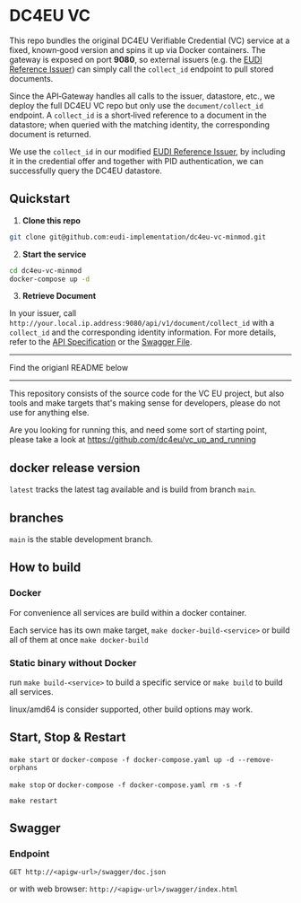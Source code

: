 # DC4EU VC

This repo bundles the original DC4EU Verifiable Credential (VC) service at a fixed, known‑good version and spins it up via Docker containers. The gateway is exposed on port **9080**, so external issuers (e.g. the [EUDI Reference Issuer](https://github.com/eudi-implementation/eudi-srv-web-issuing-eudiw-py-modified)) can simply call the `collect_id` endpoint to pull stored documents.

Since the API‑Gateway handles all calls to the issuer, datastore, etc., we deploy the full DC4EU VC repo but only use the `document/collect_id` endpoint. A `collect_id` is a short‑lived reference to a document in the datastore; when queried with the matching identity, the corresponding document is returned.

We use the `collect_id` in our modified [EUDI Reference Issuer](https://github.com/eudi-implementation/eudi-srv-web-issuing-eudiw-py-modified), by including it in the credential offer and together with PID authentication, we can successfully query the DC4EU datastore.

## Quickstart

1. **Clone this repo**  
  ```bash
  git clone git@github.com:eudi-implementation/dc4eu-vc-minmod.git
  
  ```
2. **Start the service**
  ```bash
  cd dc4eu-vc-minmod
  docker-compose up -d
  ```

3. **Retrieve Document**

In your issuer, call `http://your.local.ip.address:9080/api/v1/document/collect_id` with a `collect_id` and the corresponding identity information. For more details, refer to the [API Specification](https://github.com/eudi-implementation/dc4eu-vc-minmod/blob/main/standards/api_specification.md) or the [Swagger File](https://github.com/eudi-implementation/dc4eu-vc-minmod/blob/main/docs/apigw/swagger.yaml).


----------------------------------------------------------------------------------------------------------------------------------------------------------------------------

Find the origianl README below

----------------------------------------------------------------------------------------------------------------------------------------------------------------------------

This repository consists of the source code for the VC EU project, but also tools and make targets that's making sense for developers, please do not use for anything else.

Are you looking for running this, and need some sort of starting point, please take a look at <https://github.com/dc4eu/vc_up_and_running>

## docker release version

`latest` tracks the latest tag available and is build from branch `main`.

## branches

`main` is the stable development branch.

## How to build

### Docker

For convenience all services are build within a docker container.

Each service has its own make target, `make docker-build-<service>` or build all of them at once `make docker-build`

### Static binary without Docker

run `make build-<service>` to build a specific service or `make build` to build all services.

linux/amd64 is consider supported, other build options may work.

## Start, Stop & Restart

`make start` or `docker-compose -f docker-compose.yaml up -d --remove-orphans`

`make stop` or `docker-compose -f docker-compose.yaml rm -s -f`

`make restart`

## Swagger

### Endpoint

`GET http://<apigw-url>/swagger/doc.json`

or with web browser: `http://<apigw-url>/swagger/index.html`

